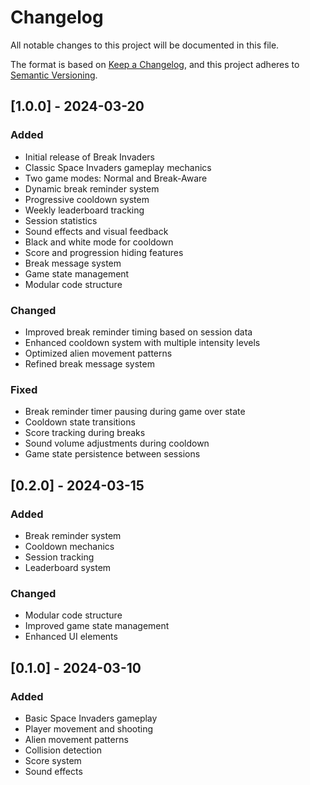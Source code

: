 # Changelog

All notable changes to this project will be documented in this file.

The format is based on [Keep a Changelog](https://keepachangelog.com/en/1.0.0/),
and this project adheres to [Semantic Versioning](https://semver.org/spec/v2.0.0.html).

## [1.0.0] - 2024-03-20

### Added
- Initial release of Break Invaders
- Classic Space Invaders gameplay mechanics
- Two game modes: Normal and Break-Aware
- Dynamic break reminder system
- Progressive cooldown system
- Weekly leaderboard tracking
- Session statistics
- Sound effects and visual feedback
- Black and white mode for cooldown
- Score and progression hiding features
- Break message system
- Game state management
- Modular code structure

### Changed
- Improved break reminder timing based on session data
- Enhanced cooldown system with multiple intensity levels
- Optimized alien movement patterns
- Refined break message system

### Fixed
- Break reminder timer pausing during game over state
- Cooldown state transitions
- Score tracking during breaks
- Sound volume adjustments during cooldown
- Game state persistence between sessions

## [0.2.0] - 2024-03-15

### Added
- Break reminder system
- Cooldown mechanics
- Session tracking
- Leaderboard system

### Changed
- Modular code structure
- Improved game state management
- Enhanced UI elements

## [0.1.0] - 2024-03-10

### Added
- Basic Space Invaders gameplay
- Player movement and shooting
- Alien movement patterns
- Collision detection
- Score system
- Sound effects 